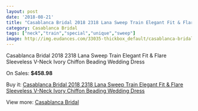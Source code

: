 ```yaml
---
layout: post
date: '2018-08-21'
title: "Casablanca Bridal 2018 2318 Lana Sweep Train Elegant Fit & Flare Sleeveless V-Neck Ivory Chiffon Beading Wedding Dress"
category: Casablanca Bridal
tags: ["neck","train","special","unique","sweep"]
image: http://img.eudances.com/33035-thickbox_default/casablanca-bridal-2018-2318-lana-sweep-train-elegant-fit-flare-sleeveless-v-neck-ivory-chiffon-beading-wedding-dress.jpg
---
```

Casablanca Bridal 2018 2318 Lana Sweep Train Elegant Fit & Flare Sleeveless V-Neck Ivory Chiffon Beading Wedding Dress

On Sales: **$458.98**
<a href="https://www.eudances.com/en/casablanca-bridal/10163-casablanca-bridal-2018-2318-lana-sweep-train-elegant-fit-flare-sleeveless-v-neck-ivory-chiffon-beading-wedding-dress.html"><amp-img layout="responsive" width="600" height="600" src="//img.eudances.com/33035-thickbox_default/casablanca-bridal-2018-2318-lana-sweep-train-elegant-fit-flare-sleeveless-v-neck-ivory-chiffon-beading-wedding-dress.jpg" alt="Casablanca Bridal 2018 2318 Lana Sweep Train Elegant Fit & Flare Sleeveless V-Neck Ivory Chiffon Beading Wedding Dress 0" /></a>
<a href="https://www.eudances.com/en/casablanca-bridal/10163-casablanca-bridal-2018-2318-lana-sweep-train-elegant-fit-flare-sleeveless-v-neck-ivory-chiffon-beading-wedding-dress.html"><amp-img layout="responsive" width="600" height="600" src="//img.eudances.com/33040-thickbox_default/casablanca-bridal-2018-2318-lana-sweep-train-elegant-fit-flare-sleeveless-v-neck-ivory-chiffon-beading-wedding-dress.jpg" alt="Casablanca Bridal 2018 2318 Lana Sweep Train Elegant Fit & Flare Sleeveless V-Neck Ivory Chiffon Beading Wedding Dress 1" /></a>
<a href="https://www.eudances.com/en/casablanca-bridal/10163-casablanca-bridal-2018-2318-lana-sweep-train-elegant-fit-flare-sleeveless-v-neck-ivory-chiffon-beading-wedding-dress.html"><amp-img layout="responsive" width="600" height="600" src="//img.eudances.com/33039-thickbox_default/casablanca-bridal-2018-2318-lana-sweep-train-elegant-fit-flare-sleeveless-v-neck-ivory-chiffon-beading-wedding-dress.jpg" alt="Casablanca Bridal 2018 2318 Lana Sweep Train Elegant Fit & Flare Sleeveless V-Neck Ivory Chiffon Beading Wedding Dress 2" /></a>
<a href="https://www.eudances.com/en/casablanca-bridal/10163-casablanca-bridal-2018-2318-lana-sweep-train-elegant-fit-flare-sleeveless-v-neck-ivory-chiffon-beading-wedding-dress.html"><amp-img layout="responsive" width="600" height="600" src="//img.eudances.com/33038-thickbox_default/casablanca-bridal-2018-2318-lana-sweep-train-elegant-fit-flare-sleeveless-v-neck-ivory-chiffon-beading-wedding-dress.jpg" alt="Casablanca Bridal 2018 2318 Lana Sweep Train Elegant Fit & Flare Sleeveless V-Neck Ivory Chiffon Beading Wedding Dress 3" /></a>
<a href="https://www.eudances.com/en/casablanca-bridal/10163-casablanca-bridal-2018-2318-lana-sweep-train-elegant-fit-flare-sleeveless-v-neck-ivory-chiffon-beading-wedding-dress.html"><amp-img layout="responsive" width="600" height="600" src="//img.eudances.com/33037-thickbox_default/casablanca-bridal-2018-2318-lana-sweep-train-elegant-fit-flare-sleeveless-v-neck-ivory-chiffon-beading-wedding-dress.jpg" alt="Casablanca Bridal 2018 2318 Lana Sweep Train Elegant Fit & Flare Sleeveless V-Neck Ivory Chiffon Beading Wedding Dress 4" /></a>
<a href="https://www.eudances.com/en/casablanca-bridal/10163-casablanca-bridal-2018-2318-lana-sweep-train-elegant-fit-flare-sleeveless-v-neck-ivory-chiffon-beading-wedding-dress.html"><amp-img layout="responsive" width="600" height="600" src="//img.eudances.com/33036-thickbox_default/casablanca-bridal-2018-2318-lana-sweep-train-elegant-fit-flare-sleeveless-v-neck-ivory-chiffon-beading-wedding-dress.jpg" alt="Casablanca Bridal 2018 2318 Lana Sweep Train Elegant Fit & Flare Sleeveless V-Neck Ivory Chiffon Beading Wedding Dress 5" /></a>

Buy it: [Casablanca Bridal 2018 2318 Lana Sweep Train Elegant Fit & Flare Sleeveless V-Neck Ivory Chiffon Beading Wedding Dress](https://www.eudances.com/en/casablanca-bridal/10163-casablanca-bridal-2018-2318-lana-sweep-train-elegant-fit-flare-sleeveless-v-neck-ivory-chiffon-beading-wedding-dress.html "Casablanca Bridal 2018 2318 Lana Sweep Train Elegant Fit & Flare Sleeveless V-Neck Ivory Chiffon Beading Wedding Dress")

View more: [Casablanca Bridal](https://www.eudances.com/en/4-casablanca-bridal "Casablanca Bridal")